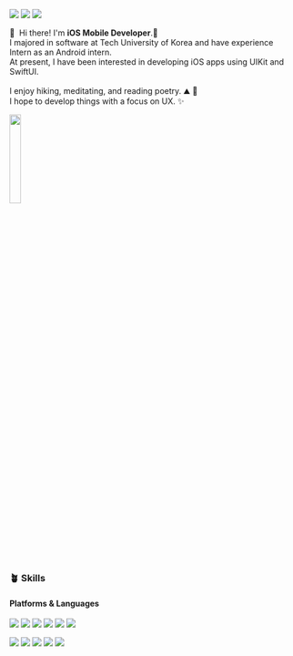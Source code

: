 <p>
  <a href="https://velog.io/@iosheep/" target="_blank"><img src="https://img.shields.io/badge/Tech_Blog-DD0B78?style=flat-square&logo=GitHub%20Sponsors&logoColor=white"/></a>
  <a href="" target="_blank"><img src="https://img.shields.io/badge/Yunwon Chae-%23000000.svg?style=flat-square&logo=notion&logoColor=white"/></a>
  <a href="mailto:keh52999@gmail.com" target="_blank"><img src="https://img.shields.io/badge/keh52999@gmail.com-EA4335?style=flat-square&logo=Gmail&logoColor=white"/></a>
</p>

<p>
  👋&nbsp; Hi there! I'm <b>iOS Mobile Developer</b>.🚀<br/>
  I majored in software at Tech University of Korea and have experience Intern as an Android intern.<br/>
  At present, I have been interested in developing iOS apps using UIKit and SwiftUI.<br/><br/>
  I enjoy hiking, meditating, and reading poetry. ⛰ 🧘<br/>
  I hope to develop things with a focus on UX. ✨ <br/>
</p>

<p>
  <img src="https://github.com/user-attachments/assets/523f719b-3065-427f-809b-6c110d69d046" width="20%">
</p>

### 🪴 Skills
#### Platforms & Languages
<p>
  <img src="https://img.shields.io/badge/XCode-147EFB?style=flat-square&logo=xcode&logoColor=white"/>
  <img src="https://img.shields.io/badge/Swift-F05138?style=flat-square&logo=Swift&logoColor=white"/>
  <img src="https://img.shields.io/badge/UIKit-2396F3?style=flat-square&logo=UIKit&logoColor=white"/>
  <img src="https://img.shields.io/badge/SwiftUI-0854C1?style=flat-square&logo=Swift&logoColor=black"/>
  <img src="https://img.shields.io/badge/Combine-000000?style=flat-square&logo=iOS&logoColor=white"/>
  <img src="https://img.shields.io/badge/MVVM Pattern-000000?style=flat-square&logo=iOS&logoColor=white"/>
</p>
<p>
  <img src="https://img.shields.io/badge/Android-34A853?style=flat-square&logo=Android&logoColor=white"/> 
  <img src="https://img.shields.io/badge/Java-007396?style=flat-square&logo=openjdk&logoColor=white"/>
  <img src="https://img.shields.io/badge/Git-F05032?style=flat-square&logo=Git&logoColor=white"/>
  <img src="https://img.shields.io/badge/Github-181717?style=flat-square&logo=Github&logoColor=white"/>
  <img src="https://img.shields.io/badge/Firebase-DD2C00?style=flat-square&logo=Firebase&logoColor=white"/>
</p>
